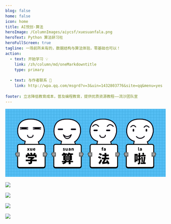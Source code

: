 ```yaml
---
blog: false
home: false
icon: home
title: AI悦创·算法
heroImage: /ColumnImages/aiycsf/xuesuanfala.png
heroText: Python 算法研习社
heroFullScreen: true
tagline: 一场前所未有的，数据结构与算法体验，零基础也可以！
action:
  - text: 开始学习 💡
    link: /zh/column/md/oneMarkdowntitle
    type: primary	

  - text: 与作者联系 👋
    link: http://wpa.qq.com/msgrd?v=3&uin=1432803776&site=qq&menu=yes

footer: 立志降低教育成本，普及编程教育，提供优质资源教程——流沙团队宣
---
```


![](/ColumnImages/aiycsf/xuesuanfala.png)

![](https://gitee.com/huangjiabaoaiyc/image/raw/master/202110281101638.png)

![](https://gitee.com/huangjiabaoaiyc/image/raw/master/202110281101633.png)

![](https://gitee.com/huangjiabaoaiyc/image/raw/master/202110281102805.png)

![](https://gitee.com/huangjiabaoaiyc/image/raw/master/202110281103374.png)







